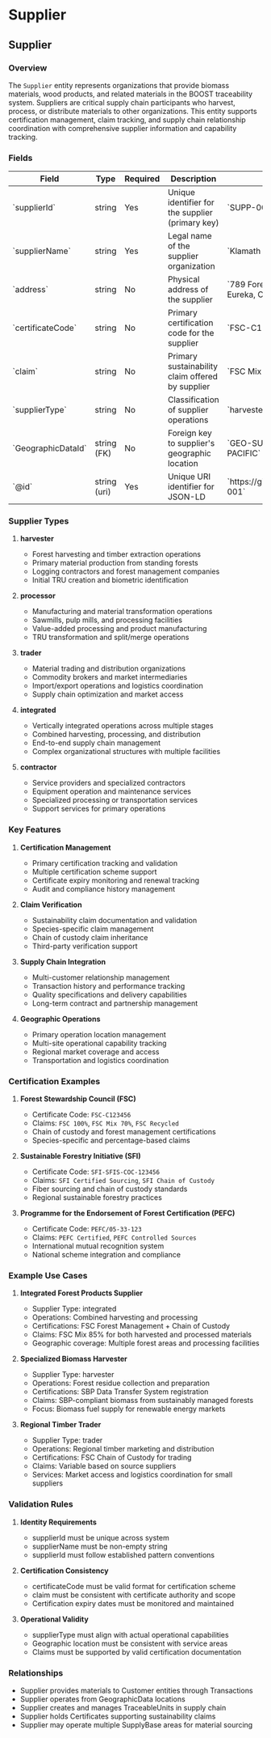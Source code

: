 # Supplier

## Supplier

### Overview
The `Supplier` entity represents organizations that provide biomass materials, wood products, and related materials in the BOOST traceability system. Suppliers are critical supply chain participants who harvest, process, or distribute materials to other organizations. This entity supports certification management, claim tracking, and supply chain relationship coordination with comprehensive supplier information and capability tracking.

### Fields

<table class="data">
<thead>
<tr>
<th>Field
<th>Type
<th>Required
<th>Description
<th>Examples
</tr>
</thead>
<tbody>
<tr>
<td>`supplierId`
<td>string
<td>Yes
<td>Unique identifier for the supplier (primary key)
<td>`SUPP-001`, `SUPP-KLAMATH-FOREST-CO`
</tr>
<tr>
<td>`supplierName`
<td>string
<td>Yes
<td>Legal name of the supplier organization
<td>`Klamath Forest Products`, `Pacific Timber Harvesters LLC`
</tr>
<tr>
<td>`address`
<td>string
<td>No
<td>Physical address of the supplier
<td>`789 Forest Road, Klamath Falls, OR 97601`, `321 Logging Way, Eureka, CA 95501`
</tr>
<tr>
<td>`certificateCode`
<td>string
<td>No
<td>Primary certification code for the supplier
<td>`FSC-C123456`, `SFI-SFIS-COC-123456`, `PEFC/05-33-123`
</tr>
<tr>
<td>`claim`
<td>string
<td>No
<td>Primary sustainability claim offered by supplier
<td>`FSC Mix 70%`, `SBP-compliant biomass`, `PEFC Certified`
</tr>
<tr>
<td>`supplierType`
<td>string
<td>No
<td>Classification of supplier operations
<td>`harvester`, `processor`, `trader`, `integrated`, `contractor`
</tr>
<tr>
<td>`GeographicDataId`
<td>string (FK)
<td>No
<td>Foreign key to supplier's geographic location
<td>`GEO-SUPPLIER-KLAMATH-001`, `GEO-HARVEST-BASE-PACIFIC`
</tr>
<tr>
<td>`@id`
<td>string (uri)
<td>Yes
<td>Unique URI identifier for JSON-LD
<td>`https://github.com/carbondirect/BOOST/schemas/supplier/SUPP-001`
</tr>
</tbody>
</table>

### Supplier Types

1. **harvester**
    - Forest harvesting and timber extraction operations
    - Primary material production from standing forests
    - Logging contractors and forest management companies
    - Initial TRU creation and biometric identification

2. **processor**
    - Manufacturing and material transformation operations
    - Sawmills, pulp mills, and processing facilities
    - Value-added processing and product manufacturing
    - TRU transformation and split/merge operations

3. **trader**
    - Material trading and distribution organizations
    - Commodity brokers and market intermediaries
    - Import/export operations and logistics coordination
    - Supply chain optimization and market access

4. **integrated**
    - Vertically integrated operations across multiple stages
    - Combined harvesting, processing, and distribution
    - End-to-end supply chain management
    - Complex organizational structures with multiple facilities

5. **contractor**
    - Service providers and specialized contractors
    - Equipment operation and maintenance services
    - Specialized processing or transportation services
    - Support services for primary operations

### Key Features

1. **Certification Management**
    - Primary certification tracking and validation
    - Multiple certification scheme support
    - Certificate expiry monitoring and renewal tracking
    - Audit and compliance history management

2. **Claim Verification**
    - Sustainability claim documentation and validation
    - Species-specific claim management
    - Chain of custody claim inheritance
    - Third-party verification support

3. **Supply Chain Integration**
    - Multi-customer relationship management
    - Transaction history and performance tracking
    - Quality specifications and delivery capabilities
    - Long-term contract and partnership management

4. **Geographic Operations**
    - Primary operation location management
    - Multi-site operational capability tracking
    - Regional market coverage and access
    - Transportation and logistics coordination

### Certification Examples

1. **Forest Stewardship Council (FSC)**
    - Certificate Code: `FSC-C123456`
    - Claims: `FSC 100%`, `FSC Mix 70%`, `FSC Recycled`
    - Chain of custody and forest management certifications
    - Species-specific and percentage-based claims

2. **Sustainable Forestry Initiative (SFI)**
    - Certificate Code: `SFI-SFIS-COC-123456`
    - Claims: `SFI Certified Sourcing`, `SFI Chain of Custody`
    - Fiber sourcing and chain of custody standards
    - Regional sustainable forestry practices

3. **Programme for the Endorsement of Forest Certification (PEFC)**
    - Certificate Code: `PEFC/05-33-123`
    - Claims: `PEFC Certified`, `PEFC Controlled Sources`
    - International mutual recognition system
    - National scheme integration and compliance

### Example Use Cases

1. **Integrated Forest Products Supplier**
    - Supplier Type: integrated
    - Operations: Combined harvesting and processing
    - Certifications: FSC Forest Management + Chain of Custody
    - Claims: FSC Mix 85% for both harvested and processed materials
    - Geographic coverage: Multiple forest areas and processing facilities

2. **Specialized Biomass Harvester**
    - Supplier Type: harvester
    - Operations: Forest residue collection and preparation
    - Certifications: SBP Data Transfer System registration
    - Claims: SBP-compliant biomass from sustainably managed forests
    - Focus: Biomass fuel supply for renewable energy markets

3. **Regional Timber Trader**
    - Supplier Type: trader
    - Operations: Regional timber marketing and distribution
    - Certifications: FSC Chain of Custody for trading
    - Claims: Variable based on source suppliers
    - Services: Market access and logistics coordination for small suppliers

### Validation Rules

1. **Identity Requirements**
    - supplierId must be unique across system
    - supplierName must be non-empty string
    - supplierId must follow established pattern conventions

2. **Certification Consistency**
    - certificateCode must be valid format for certification scheme
    - claim must be consistent with certificate authority and scope
    - Certification expiry dates must be monitored and maintained

3. **Operational Validity**
    - supplierType must align with actual operational capabilities
    - Geographic location must be consistent with service areas
    - Claims must be supported by valid certification documentation

### Relationships
- Supplier provides materials to Customer entities through Transactions
- Supplier operates from GeographicData locations
- Supplier creates and manages TraceableUnits in supply chain
- Supplier holds Certificates supporting sustainability claims
- Supplier may operate multiple SupplyBase areas for material sourcing